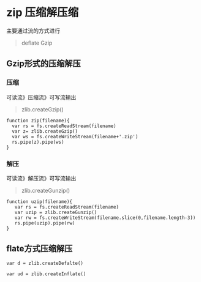 
# zip  压缩解压缩
主要通过流的方式进行

> deflate Gzip


## Gzip形式的压缩解压

### 压缩
可读流》压缩流》可写流输出

> zlib.createGzip()


```
function zip(filename){
  var rs = fs.createReadStream(filename)
  var z= zlib.createGzip()
  var ws = fs.createWriteStream(filename+'.zip')
  rs.pipe(z).pipe(ws)
}

```

### 解压

可读流》解压流》可写流输出


> zlib.createGunzip()


```
function uzip(filename){
   var rs = fs.createReadStream(filename)
   var uzip = zlib.createGunzip()
   var rw = fs.createWriteStream(filename.slice(0,filename.length-3))
   rs.pipe(uzip).pipe(rw)
}

```

## flate方式压缩解压

```
var d = zlib.createDefalte()

var ud = zlib.createInflate()


```
